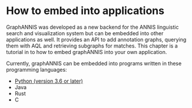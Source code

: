 # How to embed into applications

GraphANNIS was developed as a new backend for the ANNIS linguistic search and visualization system but can be embedded
into other applications as well.
It provides an API to add annotation graphs, querying them with AQL and retrieving subgraphs for matches.
This chapter is a tutorial in to how to embed graphANNIS into your own application.

Currently, graphANNIS can be embedded into programs written in these programming languages:
- [Python (version 3.6 or later)](./embed-python.md)
- Java
- Rust
- C
